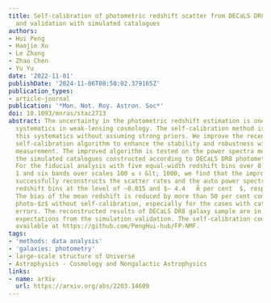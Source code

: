 ```yaml
---
title: Self-calibration of photometric redshift scatter from DECaLS DR8 power spectrum
  and validation with simulated catalogues
authors:
- Hui Peng
- Haojie Xu
- Le Zhang
- Zhao Chen
- Yu Yu
date: '2022-11-01'
publishDate: '2024-11-06T08:50:02.379165Z'
publication_types:
- article-journal
publication: '*Mon. Not. Roy. Astron. Soc*'
doi: 10.1093/mnras/stac2713
abstract: The uncertainty in the photometric redshift estimation is one of the major
  systematics in weak-lensing cosmology. The self-calibration method is able to reduce
  this systematics without assuming strong priors. We improve the recently proposed
  self-calibration algorithm to enhance the stability and robustness with the noisy
  measurement. The improved algorithm is tested on the power spectra measured from
  the simulated catalogues constructed according to DECaLS DR8 photometric catalogue.
  For the fiducial analysis with five equal-width redshift bins over 0 &lt; $z$ &lt;
  1 and six bands over scales 100 ≤ ℓ &lt; 1000, we find that the improved algorithm
  successfully reconstructs the scatter rates and the auto power spectrum in true
  redshift bins at the level of ~0.015 and $∼ 4.4   m̊ per cent  $, respectively.
  The bias of the mean redshift is reduced by more than 50 per cent compared to the
  photo-$z$ without self-calibration, especially for the cases with catastrophic photo-$z$
  errors. The reconstructed results of DECaLS DR8 galaxy sample are in line with the
  expectations from the simulation validation. The self-calibration code is publicly
  available at https://github.com/PengHui-hub/FP-NMF.
tags:
- 'methods: data analysis'
- 'galaxies: photometry'
- large-scale structure of Universe
- Astrophysics - Cosmology and Nongalactic Astrophysics
links:
- name: arXiv
  url: https://arxiv.org/abs/2203.14609
---
```

